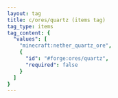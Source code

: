 ```yaml
---
layout: tag
title: c/ores/quartz (items tag)
tag_type: items
tag_content: {
  "values": [
    "minecraft:nether_quartz_ore",
    {
      "id": "#forge:ores/quartz",
      "required": false
    }
  ]
}
---
```

